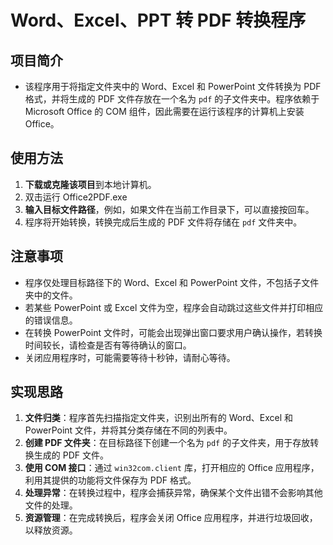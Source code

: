 # Word、Excel、PPT 转 PDF 转换程序

## 项目简介

- 该程序用于将指定文件夹中的 Word、Excel 和 PowerPoint 文件转换为 PDF 格式，并将生成的 PDF 文件存放在一个名为 `pdf` 的子文件夹中。程序依赖于 Microsoft Office 的 COM 组件，因此需要在运行该程序的计算机上安装 Office。

## 使用方法

1. **下载或克隆该项目**到本地计算机。
2. 双击运行 Office2PDF.exe
3. **输入目标文件路径**，例如，如果文件在当前工作目录下，可以直接按回车。
4. 程序将开始转换，转换完成后生成的 PDF 文件将存储在 `pdf` 文件夹中。

## 注意事项

- 程序仅处理目标路径下的 Word、Excel 和 PowerPoint 文件，不包括子文件夹中的文件。
- 若某些 PowerPoint 或 Excel 文件为空，程序会自动跳过这些文件并打印相应的错误信息。
- 在转换 PowerPoint 文件时，可能会出现弹出窗口要求用户确认操作，若转换时间较长，请检查是否有等待确认的窗口。
- 关闭应用程序时，可能需要等待十秒钟，请耐心等待。

## 实现思路

1. **文件归类**：程序首先扫描指定文件夹，识别出所有的 Word、Excel 和 PowerPoint 文件，并将其分类存储在不同的列表中。
2. **创建 PDF 文件夹**：在目标路径下创建一个名为 `pdf` 的子文件夹，用于存放转换生成的 PDF 文件。
3. **使用 COM 接口**：通过 `win32com.client` 库，打开相应的 Office 应用程序，利用其提供的功能将文件保存为 PDF 格式。
4. **处理异常**：在转换过程中，程序会捕获异常，确保某个文件出错不会影响其他文件的处理。
5. **资源管理**：在完成转换后，程序会关闭 Office 应用程序，并进行垃圾回收，以释放资源。
